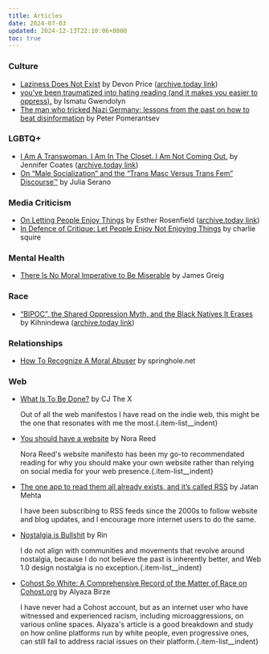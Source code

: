 ```yaml
---
title: Articles
date: 2024-07-03
updated: 2024-12-13T22:10:06+0800
toc: true
---
```


### Culture

* [Laziness Does Not Exist](https://medium.com/7fe325749a24/laziness-does-not-exist-3af27e312d01) by Devon Price ([archive.today link](https://archive.is/20241203051434/https://humanparts.medium.com/laziness-does-not-exist-3af27e312d01))
* [you’ve been traumatized into hating reading (and it makes you easier to oppress).](https://ismatu.substack.com/p/youve-been-traumatized-into-hating) by Ismatu Gwendolyn
* [The man who tricked Nazi Germany: lessons from the past on how to beat disinformation](https://www.theguardian.com/books/2024/mar/02/the-man-who-tricked-nazi-germany-lessons-from-the-past-on-how-to-beat-disinformation) by Peter Pomerantsev

### LGBTQ+

* [I Am A Transwoman. I Am In The Closet. I Am Not Coming Out.](https://medium.com/@jencoates/i-am-a-transwoman-i-am-in-the-closet-i-am-not-coming-out-4c2dd1907e42) by Jennifer Coates ([archive.today link](https://archive.is/20230930141839/https://medium.com/@jencoates/i-am-a-transwoman-i-am-in-the-closet-i-am-not-coming-out-4c2dd1907e42))
* [On “Male Socialization” and the “Trans Masc Versus Trans Fem” Discourse™](https://juliaserano.substack.com/p/on-male-socialization-and-the-trans) by Julia Serano

 ### Media Criticism
* [On Letting People Enjoy Things](https://medium.com/@EstherRosenfield/let-people-enjoy-things-12021d00285a) by Esther Rosenfield ([archive.today link](https://archive.is/20230617085510/https://medium.com/@EstherRosenfield/let-people-enjoy-things-12021d00285a))
* [In Defence of Critique: Let People Enjoy Not Enjoying Things](https://www.evilfemale.blog/p/in-defence-of-critique-let-people) by charlie squire

### Mental Health

* [There Is No Moral Imperative to Be Miserable](https://mentalhellth.xyz/p/there-is-no-moral-imperative-to-be) by James Greig

### Race

* [“BIPOC”, the Shared Oppression Myth, and the Black Natives It Erases](https://medium.com/@kihnindewa/bipoc-the-shared-oppression-myth-and-the-black-natives-it-erases-dd0cdcd93230) by Kihnindewa
 ([archive.today link](https://archive.is/20230625143617/https://medium.com/@kihnindewa/bipoc-the-shared-oppression-myth-and-the-black-natives-it-erases-dd0cdcd93230))

### Relationships

* [How To Recognize A Moral Abuser](https://www.springhole.net/other/how-to-recognize-a-moral-abuser.htm) by springhole.net

### Web

* [What Is To Be Done?](https://www.cjthex.com/what-is-to-be-done/) by CJ The X

    Out of all the web manifestos I have read on the indie web, this might be the one that resonates with me the most.{.item-list__indent}

* [You should have a website](https://nora.zone/manifesto.html) by Nora Reed

    Nora Reed's website manifesto has been my go-to recommendated reading for why you should make your own website rather than relying on social media for your web presence.{.item-list__indent}

* [The one app to read them all already exists, and it’s called RSS](https://journal.jatan.space/why-use-rss/) by Jatan Mehta

    I have been subscribing to RSS feeds since the 2000s to follow website and blog updates, and I encourage more internet users to do the same.

* [Nostalgia is Bullshit](https://wings.nu/nostalgia/) by Rin

    I do not align with communities and movements that revolve around nostalgia, because I do not believe the past is inherently better, and Web 1.0 design nostalgia is no exception.{.item-list__indent}

* [Cohost So White: A Comprehensive Record of the Matter of Race on Cohost.org](https://alyaza.neocities.org/essays/Cohost/cohostsowhite) by Alyaza Birze

    I have never had a Cohost account, but as an internet user who have witnessed and experienced racism, including microaggressions, on various online spaces. Alyaza's article is a good breakdown and study on how online platforms run by white people, even progressive ones, can still fail to address racial issues on their platform.{.item-list__indent}
